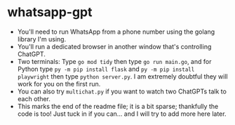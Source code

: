 # whatsapp-gpt
* You'll need to run WhatsApp from a phone number using the golang library I'm using.
* You'll run a dedicated browser in another window that's controlling ChatGPT.
* Two terminals: Type `go mod tidy` then type `go run main.go`, and for Python type `py -m pip install flask` and `py -m pip install playwright` then type `python server.py`. I am extremely doubtful they will work for you on the first run.
* You can also try `multichat.py` if you want to watch two ChatGPTs talk to each other.
* This marks the end of the readme file; it is a bit sparse; thankfully the code is too! Just tuck in if you can... and I will try to add more here later.
